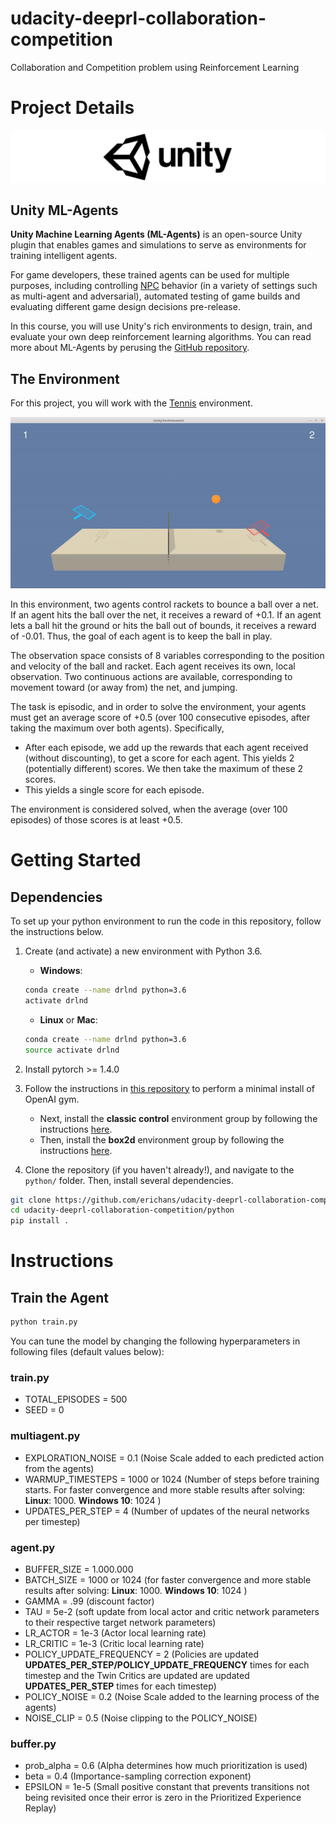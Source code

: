 # udacity-deeprl-collaboration-competition
Collaboration and Competition problem using Reinforcement Learning

# Project Details

![](/images/unity-wide.png)

## Unity ML-Agents

**Unity Machine Learning Agents (ML-Agents)** is an open-source Unity plugin that enables games and simulations to serve as environments for training intelligent agents.

For game developers, these trained agents can be used for multiple purposes, including controlling [NPC](https://en.wikipedia.org/wiki/Non-player_character) behavior (in a variety of settings such as multi-agent and adversarial), automated testing of game builds and evaluating different game design decisions pre-release.

In this course, you will use Unity's rich environments to design, train, and evaluate your own deep reinforcement learning algorithms. You can read more about ML-Agents by perusing the [GitHub repository](https://github.com/Unity-Technologies/ml-agents).

## The Environment

For this project, you will work with the [Tennis](https://github.com/Unity-Technologies/ml-agents/blob/master/docs/Learning-Environment-Examples.md#tennis) environment.


<p align="center">
  <img src="/images/tennis.gif" />
</p>

In this environment, two agents control rackets to bounce a ball over a net. If an agent hits the ball over the net, it receives a reward of +0.1. If an agent lets a ball hit the ground or hits the ball out of bounds, it receives a reward of -0.01. Thus, the goal of each agent is to keep the ball in play.

The observation space consists of 8 variables corresponding to the position and velocity of the ball and racket. Each agent receives its own, local observation. Two continuous actions are available, corresponding to movement toward (or away from) the net, and jumping.

The task is episodic, and in order to solve the environment, your agents must get an average score of +0.5 (over 100 consecutive episodes, after taking the maximum over both agents). Specifically,

* After each episode, we add up the rewards that each agent received (without discounting), to get a score for each agent. This yields 2 (potentially different) scores. We then take the maximum of these 2 scores.
* This yields a single score for each episode.

The environment is considered solved, when the average (over 100 episodes) of those scores is at least +0.5.

# Getting Started

## Dependencies

To set up your python environment to run the code in this repository, follow the instructions below.

1. Create (and activate) a new environment with Python 3.6.

	- __Windows__:
	```bash
	conda create --name drlnd python=3.6 
	activate drlnd
	```
	- __Linux__ or __Mac__:
	```bash
	conda create --name drlnd python=3.6 
	source activate drlnd
	```

2. Install pytorch >= 1.4.0

3. Follow the instructions in [this repository](https://github.com/openai/gym) to perform a minimal install of OpenAI gym.  
	- Next, install the **classic control** environment group by following the instructions [here](https://github.com/openai/gym#classic-control).
	- Then, install the **box2d** environment group by following the instructions [here](https://github.com/openai/gym#box2d).
	
4. Clone the repository (if you haven't already!), and navigate to the `python/` folder.  Then, install several dependencies.
```bash
git clone https://github.com/erichans/udacity-deeprl-collaboration-competition.git
cd udacity-deeprl-collaboration-competition/python
pip install .
```

# Instructions

## Train the Agent
```bash
python train.py
```
You can tune the model by changing the following hyperparameters in following files (default values below):

### train.py
* TOTAL_EPISODES = 500
* SEED = 0

### multiagent.py
* EXPLORATION_NOISE = 0.1 (Noise Scale added to each predicted action from the agents)
* WARMUP_TIMESTEPS = 1000 or 1024 (Number of steps before training starts. For faster convergence and more stable results after solving: __Linux__: 1000. __Windows 10__: 1024 )
* UPDATES_PER_STEP = 4 (Number of updates of the neural networks per timestep)

### agent.py
* BUFFER_SIZE = 1.000.000
* BATCH_SIZE = 1000 or 1024 (for faster convergence and more stable results after solving: __Linux__: 1000. __Windows 10__: 1024 )
* GAMMA = .99 (discount factor)
* TAU = 5e-2 (soft update from local actor and critic network parameters to their respective target network parameters)
* LR_ACTOR = 1e-3 (Actor local learning rate)
* LR_CRITIC = 1e-3 (Critic local learning rate)
* POLICY_UPDATE_FREQUENCY = 2 (Policies are updated __UPDATES_PER_STEP/POLICY_UPDATE_FREQUENCY__ times for each timestep and the Twin Critics are updated are updated __UPDATES_PER_STEP__ times for each timestep)
* POLICY_NOISE = 0.2 (Noise Scale added to the learning process of the agents)
* NOISE_CLIP = 0.5 (Noise clipping to the POLICY_NOISE)

### buffer.py
* prob_alpha = 0.6 (Alpha determines how much prioritization is used)
* beta = 0.4 (Importance-sampling correction exponent)
* EPSILON = 1e-5 (Small positive constant that prevents transitions not being revisited once their error is zero in the Prioritized Experience Replay)
